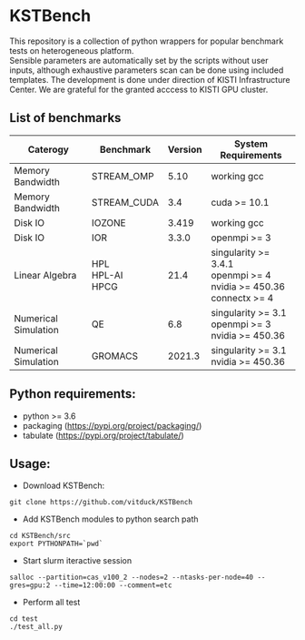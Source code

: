 # KSTBench 
This repository is a collection of python wrappers for popular benchmark tests on heterogeneous platform.<br/>
Sensible parameters are automatically set by the scripts without user inputs, although exhaustive parameters scan can be done using included templates. The development is done under direction of KISTI Infrastructure Center. We are grateful for the granted acccess to KISTI GPU cluster.

## List of benchmarks 

| Caterogy             | Benchmark             | Version | System Requirements                                                        |
|----------------------|-----------------------|---------|----------------------------------------------------------------------------|
| Memory Bandwidth     | STREAM_OMP            | 5.10    | working gcc                                                                |
| Memory Bandwidth     | STREAM_CUDA           | 3.4     | cuda >= 10.1                                                               |
| Disk IO              | IOZONE                | 3.419   | working gcc                                                                |
| Disk IO              | IOR                   | 3.3.0   | openmpi >= 3                                                               |
| Linear Algebra       | HPL<br>HPL-AI<br>HPCG | 21.4    | singularity >= 3.4.1<br>openmpi >= 4 <br>nvidia >= 450.36<br>connectx >= 4 |
| Numerical Simulation | QE                    | 6.8     | singularity >= 3.1 <br>openmpi >= 3 <br>nvidia >= 450.36                   |
| Numerical Simulation | GROMACS               | 2021.3  | singularity >= 3.1<br>nvidia >= 450.36                                     |

## Python requirements: 
- python >= 3.6
- packaging (https://pypi.org/project/packaging/)
- tabulate (https://pypi.org/project/tabulate/)

## Usage: 
- Download KSTBench: 
```
git clone https://github.com/vitduck/KSTBench
```
- Add KSTBench modules to python search path 
```
cd KSTBench/src 
export PYTHONPATH=`pwd`
```
- Start slurm iteractive session
```
salloc --partition=cas_v100_2 --nodes=2 --ntasks-per-node=40 --gres=gpu:2 --time=12:00:00 --comment=etc
```
- Perform all test
```
cd test
./test_all.py
```
